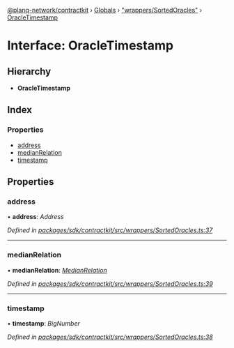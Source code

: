 [@planq-network/contractkit](../README.md) › [Globals](../globals.md) › ["wrappers/SortedOracles"](../modules/_wrappers_sortedoracles_.md) › [OracleTimestamp](_wrappers_sortedoracles_.oracletimestamp.md)

# Interface: OracleTimestamp

## Hierarchy

* **OracleTimestamp**

## Index

### Properties

* [address](_wrappers_sortedoracles_.oracletimestamp.md#address)
* [medianRelation](_wrappers_sortedoracles_.oracletimestamp.md#medianrelation)
* [timestamp](_wrappers_sortedoracles_.oracletimestamp.md#timestamp)

## Properties

###  address

• **address**: *Address*

*Defined in [packages/sdk/contractkit/src/wrappers/SortedOracles.ts:37](https://github.com/planq-network/planq-sdk/blob/master/packages/sdk/contractkit/src/wrappers/SortedOracles.ts#L37)*

___

###  medianRelation

• **medianRelation**: *[MedianRelation](../enums/_wrappers_sortedoracles_.medianrelation.md)*

*Defined in [packages/sdk/contractkit/src/wrappers/SortedOracles.ts:39](https://github.com/planq-network/planq-sdk/blob/master/packages/sdk/contractkit/src/wrappers/SortedOracles.ts#L39)*

___

###  timestamp

• **timestamp**: *BigNumber*

*Defined in [packages/sdk/contractkit/src/wrappers/SortedOracles.ts:38](https://github.com/planq-network/planq-sdk/blob/master/packages/sdk/contractkit/src/wrappers/SortedOracles.ts#L38)*
